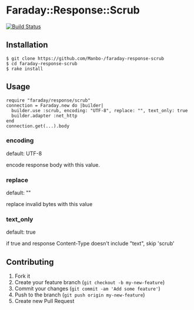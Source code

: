 # Faraday::Response::Scrub
[![Build Status](https://travis-ci.org/Manbo-/faraday-response-scrub.png)](https://travis-ci.org/Manbo-/faraday-response-scrub)

## Installation

    $ git clone https://github.com/Manbo-/faraday-response-scrub
    $ cd faraday-response-scrub
    $ rake install

## Usage

    require "faraday/response/scrub"
    connection = Faraday.new do |builder|
      builder.use :scrub, encoding: "UTF-8", replace: "", text_only: true
      builder.adapter :net_http
    end
    connection.get(...).body

### encoding
default: UTF-8

encode response body with this value.

### replace
default: ""

replace invalid bytes with this value

### text_only
default: true

if true and response Content-Type doesn't include "text", skip 'scrub'

## Contributing

1. Fork it
2. Create your feature branch (`git checkout -b my-new-feature`)
3. Commit your changes (`git commit -am 'Add some feature'`)
4. Push to the branch (`git push origin my-new-feature`)
5. Create new Pull Request
